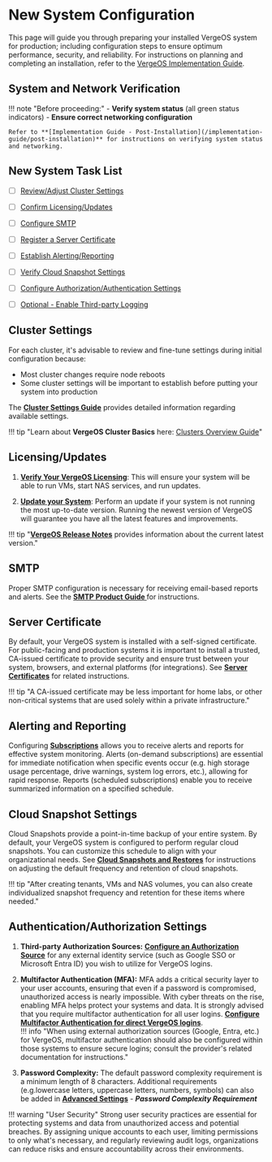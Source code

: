 # New System Configuration


This page will guide you through preparing your installed VergeOS system for production; including configuration steps to ensure optimum performance, security, and reliability.  For instructions on planning and completing an installation, refer to the [VergeOS Implementation Guide](/implementation-guide/intro).


## System and Network Verification
!!! note "Before proceeding:" 
    - **Verify system status** (all green status indicators) 
    - **Ensure correct networking configuration** 

    Refer to **[Implementation Guide - Post-Installation](/implementation-guide/post-installation)** for instructions on verifying system status and networking.   


## New System Task List

- [ ] [Review/Adjust Cluster Settings](#cluster-settings) 
- [ ] [Confirm Licensing/Updates](#licensingupdates) 
- [ ] [Configure SMTP](#smtp)
- [ ] [Register a Server Certificate](#server-certificate)  
- [ ] [Establish Alerting/Reporting](#alerting-and-reporting)  
- [ ] [Verify Cloud Snapshot Settings](#cloud-snapshot-settings)  
- [ ] [Configure Authorization/Authentication Settings](#authenticationauthorization-settings)
- [ ] [Optional - Enable Third-party Logging](/knowledge-base/configuring-remote-log-forwarding)


## Cluster Settings

For each cluster, it's advisable to review and fine-tune settings during initial configuration because: 

   * Most cluster changes require node reboots  
   * Some cluster settings will be important to establish before putting your system into production

 The **[Cluster Settings Guide](/product-guide/system/cluster-settings)** provides detailed information regarding available settings.

!!! tip "Learn about **VergeOS Cluster Basics** here: [Clusters Overview Guide](/product-guide/system/clusters-overview)"


## Licensing/Updates
   
1. **[Verify Your VergeOS Licensing](/product-guide/system/license-updates-verify)**: This will ensure your system will be able to run VMs, start NAS services, and run updates.

2. **[Update your System](/knowledge-base/updating-vergeos-system)**: Perform an update if your system is not running the most up-to-date version. Running the newest version of VergeOS will guarantee you have all the latest features and improvements.  

!!! tip "**[VergeOS Release Notes](/release-notes/release-notes-overview)** provides information about the current latest version."  


## SMTP
Proper SMTP configuration is necessary for receiving email-based reports and alerts. See the **[SMTP Product Guide ](/product-guide/system/smtp)** for instructions.


## Server Certificate

By default, your VergeOS system is installed with a self-signed certificate. For public-facing and production systems it is important to install a trusted, CA-issued certificate to provide security and ensure trust between your system, browsers, and external platforms (for integrations). See **[Server Certificates](/product-guide/system/certificates)** for related instructions. 

!!! tip "A CA-issued certificate may be less important for home labs, or other non-critical systems that are used solely within a private infrastructure."  


## Alerting and Reporting

Configuring **[Subscriptions](/product-guide/system/subscriptions-overview)** allows you to receive alerts and reports for effective system monitoring. Alerts (on-demand subscriptions) are essential for immediate notification when specific events occur (e.g. high storage usage percentage, drive warnings, system log errors, etc.), allowing for rapid response. Reports (scheduled subscriptions) enable you to receive summarized information on a specified schedule.

## Cloud Snapshot Settings
 
Cloud Snapshots provide a point-in-time backup of your entire system.  By default, your VergeOS system is configured to perform regular cloud snapshots.  You can customize this schedule to align with your organizational needs. See **[Cloud Snapshots and Restores](/product-guide/backup-dr/cloud-snapshot-restore)** for instructions on adjusting the default frequency and retention of cloud snapshots.   


!!! tip "After creating tenants, VMs and NAS volumes, you can also create individualized snapshot frequency and retention for these items where needed."  

## Authentication/Authorization Settings

   1. **Third-party Authorization Sources:** **[Configure an Authorization Source](/product-guide/auth/auth-sources-overview)** for any external identity service (such as Google SSO or Microsoft Entra ID) you wish to utilize for VergeOS logins. 

   2. **Multifactor Authentication (MFA):** MFA adds a critical security layer to your user accounts, ensuring that even if a password is compromised, unauthorized access is nearly impossible. With cyber threats on the rise, enabling MFA helps protect your systems and data.  It is strongly advised that you require multifactor authentication for all user logins.  **[Configure Multifactor Authentication for direct VergeOS logins](/product-guide/auth/multifactor-auth)**.  
!!! info "When using external authorization sources (Google, Entra, etc.) for VergeOS, multifactor authentication should also be configured within those systems to ensure secure logins; consult the provider's related documentation for instructions."  

   3. **Password Complexity:** The default password complexity requirement is a minimum length of 8 characters. Additional requirements (e.g.lowercase letters, uppercase letters, numbers, symbols) can also be added in **[Advanced Settings](/product-guide/system/advanced-system-settings)** - ***Password Complexity Requirement***


!!! warning "User Security"
    Strong user security practices are essential for protecting systems and data from unauthorized access and potential breaches. By assigning unique accounts to each user, limiting permissions to only what's necessary, and regularly reviewing audit logs, organizations can reduce risks and ensure accountability across their environments.



